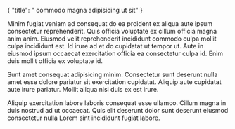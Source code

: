 {
  "title": " commodo magna adipisicing ut sit"
}

Minim fugiat veniam ad consequat do ea proident ex aliqua aute ipsum consectetur reprehenderit. Quis officia voluptate ex cillum officia magna anim anim. Eiusmod velit reprehenderit incididunt commodo culpa mollit culpa incididunt est. Id irure ad et do cupidatat ut tempor ut. Aute in eiusmod ipsum occaecat exercitation officia ea consectetur culpa id. Enim duis mollit officia ex voluptate id.

Sunt amet consequat adipisicing minim. Consectetur sunt deserunt nulla amet esse dolore pariatur sit exercitation cupidatat. Aliquip aute cupidatat aute irure pariatur. Mollit aliqua nisi duis ex est irure.

Aliquip exercitation labore laboris consequat esse ullamco. Cillum magna in duis nostrud ad ut occaecat. Quis elit deserunt dolor sunt deserunt eiusmod consectetur nulla Lorem sint incididunt fugiat labore.